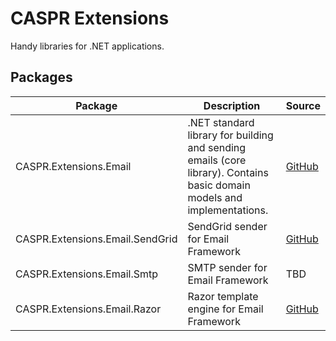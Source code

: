# CASPR Extensions

Handy libraries for .NET applications.

## Packages

Package | Description | Source
--------|-------------|---------
CASPR.Extensions.Email | .NET standard library for building and sending emails (core library). Contains basic domain models and implementations. | [GitHub](https://github.com/casprsoftware/Extensions.Email)
CASPR.Extensions.Email.SendGrid | SendGrid sender for Email Framework | [GitHub](https://github.com/casprsoftware/Extensions.Email.SendGrid)
CASPR.Extensions.Email.Smtp | SMTP sender for Email Framework | TBD
CASPR.Extensions.Email.Razor | Razor template engine for Email Framework | [GitHub](https://github.com/casprsoftware/Extensions.Email.Razor)
